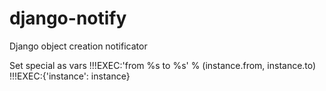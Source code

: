 # django-notify
Django object creation notificator

Set special as vars
!!!EXEC:'from %s to %s' % (instance.from, instance.to)
!!!EXEC:{'instance': instance}
